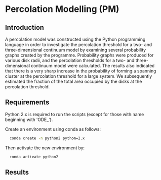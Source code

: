 # Percolation Modelling (PM)


## Introduction
A percolation model was constructed using the Python programming language in order to investigate the percolation threshold for a two- and three-dimensional continuum model by examining several probability graphs created by the programme. Probability graphs were produced for various disk radii, and the percolation thresholds for a two- and three-dimensional continuum model were calculated. The results also indicated that there is a very sharp increase in the probability of forming a spanning cluster at the percolation threshold for a large system. We subsequently estimated the fraction of the total area occupied by the disks at the percolation threshold. 


## Requirements
Python 2.x is required to run the scripts (except for those with name beginning with 'ODE_').

Create an environment using conda as follows:
```bash
  conda create -n python2 python=2.x
```
Then activate the new environment by:
```bash
  conda activate python2
```

## Results

